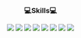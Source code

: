 
<div align=center>
  
### :computer:Skills:computer:

<img src="https://img.shields.io/badge/Python-3776AB?style=flat&logo=python&logoColor=white"/>
<img src="https://img.shields.io/badge/JupyterNotebook-F37626?style=flat&logo=jupyter&logoColor=white"/>
<img src="https://img.shields.io/badge/PyCharm-000000?style=flat&logo=pycharm&logoColor=white"/>
<img src="https://img.shields.io/badge/Java-FFFFFF?style=flat&logo=openjdk&logoColor=black"/>
<img src="https://img.shields.io/badge/Eclipse-2C2255?style=flat&logo=eclipseide&logoColor=white"/>
<img src="https://img.shields.io/badge/R-276DC3?style=flat&logo=r&logoColor=white"/>
<img src="https://img.shields.io/badge/RStudio-75AADB?style=flat&logo=rstudio&logoColor=white"/>
<img src="https://img.shields.io/badge/MySQL-4479A1?style=flat&logo=mysql&logoColor=white"/>

</div>
